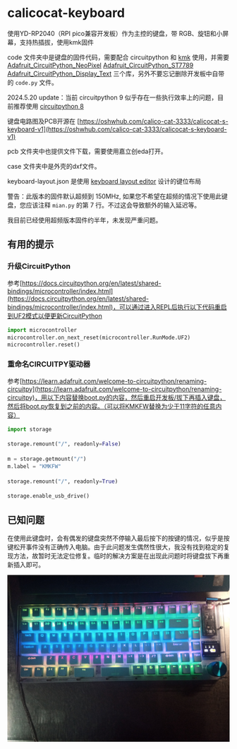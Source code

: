 # calicocat-keyboard
使用YD-RP2040（RPI pico兼容开发板）作为主控的键盘，带 RGB、旋钮和小屏幕，支持热插拔，使用kmk固件

code 文件夹中是键盘的固件代码，需要配合 circuitpython 和 [kmk](http://kmkfw.io/) 使用，并需要 [Adafruit_CircuitPython_NeoPixel](https://github.com/adafruit/Adafruit_CircuitPython_NeoPixel) [Adafruit_CircuitPython_ST7789](https://github.com/adafruit/Adafruit_CircuitPython_ST7789) [Adafruit_CircuitPython_Display_Text](https://github.com/adafruit/Adafruit_CircuitPython_Display_Text) 三个库，另外不要忘记删除开发板中自带的 `code.py` 文件。

2024.5.20 update：当前 circuitpython 9 似乎存在一些执行效率上的问题，目前推荐使用 [circuitpython 8](https://adafruit-circuit-python.s3.amazonaws.com/bin/vcc_gnd_yd_rp2040/en_GB/adafruit-circuitpython-vcc_gnd_yd_rp2040-en_GB-8.2.9.uf2)

键盘电路图及PCB开源在 [https://oshwhub.com/calico-cat-3333/calicocat-s-keyboard-v1](https://oshwhub.com/calico-cat-3333/calicocat-s-keyboard-v1) 

pcb 文件夹中也提供文件下载，需要使用嘉立创eda打开。

case 文件夹中是外壳的dxf文件。

keyboard-layout.json 是使用 [keyboard layout editor](http://www.keyboard-layout-editor.com) 设计的键位布局

警告：此版本的固件默认超频到 150MHz, 如果您不希望在超频的情况下使用此键盘，您应该注释 `mian.py` 的第 7 行。不过这会导致额外的输入延迟等。

我目前已经使用超频版本固件约半年，未发现严重问题。

## 有用的提示

### 升级CircuitPython

参考[https://docs.circuitpython.org/en/latest/shared-bindings/microcontroller/index.html](https://docs.circuitpython.org/en/latest/shared-bindings/microcontroller/index.html)，可以通过进入REPL后执行以下代码重启到UF2模式以便更新CircuitPython

```python
import microcontroller
microcontroller.on_next_reset(microcontroller.RunMode.UF2)
microcontroller.reset()
```

### 重命名CIRCUITPY驱动器

参考[https://learn.adafruit.com/welcome-to-circuitpython/renaming-circuitpy](https://learn.adafruit.com/welcome-to-circuitpython/renaming-circuitpy)，用以下内容替换boot.py的内容，然后重启开发板/拔下再插入键盘，然后将boot.py恢复到之前的内容。（可以将KMKFW替换为少于11字符的任意内容）

```python
import storage

storage.remount("/", readonly=False)

m = storage.getmount("/")
m.label = "KMKFW"

storage.remount("/", readonly=True)

storage.enable_usb_drive()
```


## 已知问题

在使用此键盘时，会有偶发的键盘突然不停输入最后按下的按键的情况，似乎是按键松开事件没有正确传入电脑。由于此问题发生偶然性很大，我没有找到稳定的复现方法，故暂时无法定位修复。临时的解决方案是在出现此问题时将键盘拔下再重新插入即可。

![效果图](image.jpg)